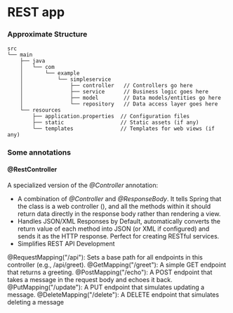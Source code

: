 # REST app

### Approximate Structure
```text
src
└── main
    ├── java
    │   └── com
    │       └── example
    │           └── simpleservice
    │               ├── controller   // Controllers go here
    │               ├── service      // Business logic goes here
    │               ├── model        // Data models/entities go here
    │               └── repository   // Data access layer goes here
    └── resources
        ├── application.properties  // Configuration files
        ├── static                  // Static assets (if any)
        └── templates               // Templates for web views (if any)
```


### Some annotations
#### @RestController
A specialized version of the _@Controller_ annotation:
- A combination of _@Controller_ and _@ResponseBody_. It tells Spring that the class is a web controller (), and all the
methods within it should return data directly in the response body rather than rendering a view.
- Handles JSON/XML Responses by Default,  automatically converts the return value of each method into JSON (or XML if
configured) and sends it as the HTTP response. Perfect for creating RESTful services.
- Simplifies REST API Development

@RequestMapping("/api"): Sets a base path for all endpoints in this controller (e.g., /api/greet).
@GetMapping("/greet"): A simple GET endpoint that returns a greeting.
@PostMapping("/echo"): A POST endpoint that takes a message in the request body and echoes it back.
@PutMapping("/update"): A PUT endpoint that simulates updating a message.
@DeleteMapping("/delete"): A DELETE endpoint that simulates deleting a message